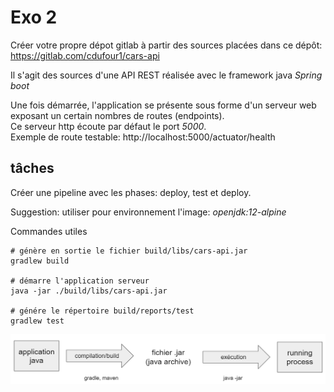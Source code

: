 # Exo 2

Créer votre propre dépot gitlab à partir des sources placées dans ce dépôt: https://gitlab.com/cdufour1/cars-api  

Il s'agit des sources d'une API REST réalisée avec le framework java *Spring boot* 

Une fois démarrée, l'application se présente sous forme d'un serveur web exposant un certain nombres de routes (endpoints).   
Ce serveur http écoute par défaut le port _5000_.  
Exemple de route testable: http://localhost:5000/actuator/health  

## tâches
Créer une pipeline avec les phases: deploy, test et deploy.

Suggestion: utiliser pour environnement l'image: *openjdk:12-alpine*  

Commandes utiles
```
# génère en sortie le fichier build/libs/cars-api.jar
gradlew build

# démarre l'application serveur
java -jar ./build/libs/cars-api.jar

# génére le répertoire build/reports/test
gradlew test
```

![Schema](java-schema.png)